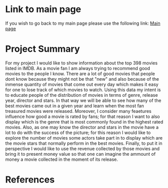 # Link to main page
If you wish to go back to my main page please use the following link:
[Main page](https://oscardavidmi.github.io/Benavides-portfolio/)
# Project Summary
For my project I would like to show information about the top 398 movies listed in IMDB. As a movie fan I am always trying to recommend good movies to the people I know.
There are a lot of good movies that people dont know because they might not be that "new" and also because of the inmense quantity of movies that come out every day
which makes it easy for one to lose track of which movies to watch.
Using this data my intent is to educate people of the distribution of movies in terms of genre, release year, director and stars. In that way we will be able to see how
many of the best movies came out in a given year and learn when the most fan treasured movies were released. Moreover, I consider many feaetures influence how good a
movie is rated by fans; for that reason I want to also display which is the genre that is most commonly found in the highest rated movies.
Also, as one may know the director and stars in the movie have a lot to do with the success of the picture; for this reason I would like to explore the number of movies
some actors take part in to display which are the movie stars that normally perform in the best movies.
Finally, to put it in perspective I would like to use the revenue collected by those movies and bring it to present money value so that one can imagine the ammount of 
money a movie collected in the moment of its release. 



# References
